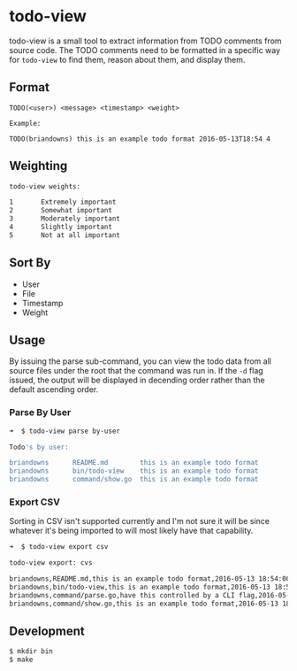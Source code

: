 # todo-view

todo-view is a small tool to extract information from TODO comments from source code.  The TODO comments need to be formatted in a specific way for `todo-view` to find them, reason about them, and display them.

## Format

```
TODO(<user>) <message> <timestamp> <weight>

Example:

TODO(briandowns) this is an example todo format 2016-05-13T18:54 4
```

## Weighting

```sh
todo-view weights:

1       Extremely important
2       Somewhat important
3       Moderately important
4       Slightly important
5       Not at all important
```

## Sort By

* User
* File
* Timestamp
* Weight

## Usage

By issuing the parse sub-command, you can view the todo data from all source files under the root that the command was run in.  If the `-d` flag issued, the output will be displayed in decending order rather than the default ascending order.

### Parse By User

```sh
➜  $ todo-view parse by-user

Todo's by user:

briandowns      README.md        this is an example todo format         2016-05-13 18:54:00 +0000 UTC   4
briandowns      bin/todo-view    this is an example todo format         2016-05-13 18:54:00 +0000 UTC   4
briandowns      command/show.go  this is an example todo format         2016-05-13 18:54:00 +0000 UTC   4 
```

### Export CSV

Sorting in CSV isn't supported currently and I'm not sure it will be since whatever it's being imported to will most likely have that capability.

```sh
➜  $ todo-view export csv

todo-view export: cvs

briandowns,README.md,this is an example todo format,2016-05-13 18:54:00 +0000 UTC,4
briandowns,bin/todo-view,this is an example todo format,2016-05-13 18:54:00 +0000 UTC,4
briandowns,command/parse.go,have this controlled by a CLI flag,2016-05-13 16:14:00 +0000 UTC,2
briandowns,command/show.go,this is an example todo format,2016-05-13 18:54:00 +0000 UTC,4
```

## Development

```sh
$ mkdir bin
$ make
```
